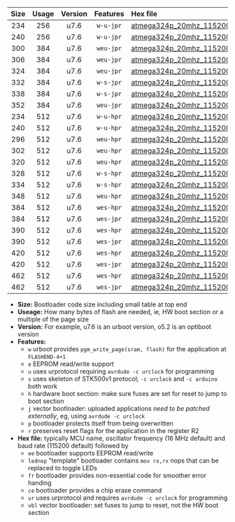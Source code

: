 |Size|Usage|Version|Features|Hex file|
|:-:|:-:|:-:|:-:|:--|
|234|256|u7.6|`w-u-jpr`|[atmega324p_20mhz_115200bps_ur_vbl.hex](https://raw.githubusercontent.com/stefanrueger/urboot/main//atmega324p_20mhz_115200bps_ur_vbl.hex)|
|240|256|u7.6|`w-u-jpr`|[atmega324p_20mhz_115200bps_lednop_ur_vbl.hex](https://raw.githubusercontent.com/stefanrueger/urboot/main//atmega324p_20mhz_115200bps_lednop_ur_vbl.hex)|
|300|384|u7.6|`weu-jpr`|[atmega324p_20mhz_115200bps_ee_ur_vbl.hex](https://raw.githubusercontent.com/stefanrueger/urboot/main//atmega324p_20mhz_115200bps_ee_ur_vbl.hex)|
|306|384|u7.6|`weu-jpr`|[atmega324p_20mhz_115200bps_ee_lednop_ur_vbl.hex](https://raw.githubusercontent.com/stefanrueger/urboot/main//atmega324p_20mhz_115200bps_ee_lednop_ur_vbl.hex)|
|324|384|u7.6|`weu-jpr`|[atmega324p_20mhz_115200bps_ee_lednop_fr_ur_vbl.hex](https://raw.githubusercontent.com/stefanrueger/urboot/main//atmega324p_20mhz_115200bps_ee_lednop_fr_ur_vbl.hex)|
|332|384|u7.6|`w-s-jpr`|[atmega324p_20mhz_115200bps_vbl.hex](https://raw.githubusercontent.com/stefanrueger/urboot/main//atmega324p_20mhz_115200bps_vbl.hex)|
|338|384|u7.6|`w-s-jpr`|[atmega324p_20mhz_115200bps_lednop_vbl.hex](https://raw.githubusercontent.com/stefanrueger/urboot/main//atmega324p_20mhz_115200bps_lednop_vbl.hex)|
|352|384|u7.6|`weu-jpr`|[atmega324p_20mhz_115200bps_ee_lednop_fr_ce_ur_vbl.hex](https://raw.githubusercontent.com/stefanrueger/urboot/main//atmega324p_20mhz_115200bps_ee_lednop_fr_ce_ur_vbl.hex)|
|234|512|u7.6|`w-u-hpr`|[atmega324p_20mhz_115200bps_ur.hex](https://raw.githubusercontent.com/stefanrueger/urboot/main//atmega324p_20mhz_115200bps_ur.hex)|
|240|512|u7.6|`w-u-hpr`|[atmega324p_20mhz_115200bps_lednop_ur.hex](https://raw.githubusercontent.com/stefanrueger/urboot/main//atmega324p_20mhz_115200bps_lednop_ur.hex)|
|296|512|u7.6|`weu-hpr`|[atmega324p_20mhz_115200bps_ee_ur.hex](https://raw.githubusercontent.com/stefanrueger/urboot/main//atmega324p_20mhz_115200bps_ee_ur.hex)|
|302|512|u7.6|`weu-hpr`|[atmega324p_20mhz_115200bps_ee_lednop_ur.hex](https://raw.githubusercontent.com/stefanrueger/urboot/main//atmega324p_20mhz_115200bps_ee_lednop_ur.hex)|
|320|512|u7.6|`weu-hpr`|[atmega324p_20mhz_115200bps_ee_lednop_fr_ur.hex](https://raw.githubusercontent.com/stefanrueger/urboot/main//atmega324p_20mhz_115200bps_ee_lednop_fr_ur.hex)|
|328|512|u7.6|`w-s-hpr`|[atmega324p_20mhz_115200bps.hex](https://raw.githubusercontent.com/stefanrueger/urboot/main//atmega324p_20mhz_115200bps.hex)|
|334|512|u7.6|`w-s-hpr`|[atmega324p_20mhz_115200bps_lednop.hex](https://raw.githubusercontent.com/stefanrueger/urboot/main//atmega324p_20mhz_115200bps_lednop.hex)|
|348|512|u7.6|`weu-hpr`|[atmega324p_20mhz_115200bps_ee_lednop_fr_ce_ur.hex](https://raw.githubusercontent.com/stefanrueger/urboot/main//atmega324p_20mhz_115200bps_ee_lednop_fr_ce_ur.hex)|
|384|512|u7.6|`wes-hpr`|[atmega324p_20mhz_115200bps_ee.hex](https://raw.githubusercontent.com/stefanrueger/urboot/main//atmega324p_20mhz_115200bps_ee.hex)|
|384|512|u7.6|`wes-jpr`|[atmega324p_20mhz_115200bps_ee_vbl.hex](https://raw.githubusercontent.com/stefanrueger/urboot/main//atmega324p_20mhz_115200bps_ee_vbl.hex)|
|390|512|u7.6|`wes-hpr`|[atmega324p_20mhz_115200bps_ee_lednop.hex](https://raw.githubusercontent.com/stefanrueger/urboot/main//atmega324p_20mhz_115200bps_ee_lednop.hex)|
|390|512|u7.6|`wes-jpr`|[atmega324p_20mhz_115200bps_ee_lednop_vbl.hex](https://raw.githubusercontent.com/stefanrueger/urboot/main//atmega324p_20mhz_115200bps_ee_lednop_vbl.hex)|
|420|512|u7.6|`wes-hpr`|[atmega324p_20mhz_115200bps_ee_lednop_fr.hex](https://raw.githubusercontent.com/stefanrueger/urboot/main//atmega324p_20mhz_115200bps_ee_lednop_fr.hex)|
|420|512|u7.6|`wes-jpr`|[atmega324p_20mhz_115200bps_ee_lednop_fr_vbl.hex](https://raw.githubusercontent.com/stefanrueger/urboot/main//atmega324p_20mhz_115200bps_ee_lednop_fr_vbl.hex)|
|462|512|u7.6|`wes-hpr`|[atmega324p_20mhz_115200bps_ee_lednop_fr_ce.hex](https://raw.githubusercontent.com/stefanrueger/urboot/main//atmega324p_20mhz_115200bps_ee_lednop_fr_ce.hex)|
|462|512|u7.6|`wes-jpr`|[atmega324p_20mhz_115200bps_ee_lednop_fr_ce_vbl.hex](https://raw.githubusercontent.com/stefanrueger/urboot/main//atmega324p_20mhz_115200bps_ee_lednop_fr_ce_vbl.hex)|

- **Size:** Bootloader code size including small table at top end
- **Useage:** How many bytes of flash are needed, ie, HW boot section or a multiple of the page size
- **Version:** For example, u7.6 is an urboot version, o5.2 is an optiboot version
- **Features:**
  + `w` urboot provides `pgm_write_page(sram, flash)` for the application at `FLASHEND-4+1`
  + `e` EEPROM read/write support
  + `u` uses urprotocol requiring `avrdude -c urclock` for programming
  + `s` uses skeleton of STK500v1 protocol; `-c urclock` and `-c arduino` both work
  + `h` hardware boot section: make sure fuses are set for reset to jump to boot section
  + `j` vector bootloader: uploaded applications *need to be patched externally*, eg, using `avrdude -c urclock`
  + `p` bootloader protects itself from being overwritten
  + `r` preserves reset flags for the application in the register R2
- **Hex file:** typically MCU name, oscillator frequency (16 MHz default) and baud rate (115200 default) followed by
  + `ee` bootloader supports EEPROM read/write
  + `lednop` "template" bootloader contains `mov rx,rx` nops that can be replaced to toggle LEDs
  + `fr` bootloader provides non-essential code for smoother error handing
  + `ce` bootloader provides a chip erase command
  + `ur` uses urprotocol and requires `avrdude -c urclock` for programming
  + `vbl` vector bootloader: set fuses to jump to reset, not the HW boot section

